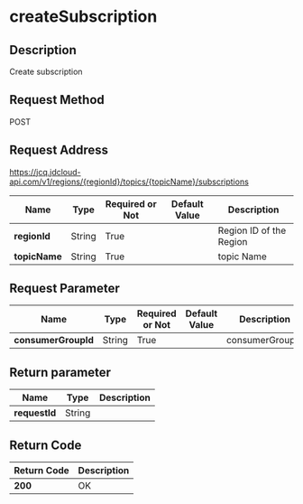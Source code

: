 # createSubscription


## Description
Create subscription

## Request Method
POST

## Request Address
https://jcq.jdcloud-api.com/v1/regions/{regionId}/topics/{topicName}/subscriptions

|Name|Type|Required or Not|Default Value|Description|
|---|---|---|---|---|
|**regionId**|String|True| |Region ID of the Region|
|**topicName**|String|True| |topic Name|

## Request Parameter
|Name|Type|Required or Not|Default Value|Description|
|---|---|---|---|---|
|**consumerGroupId**|String|True| |consumerGroupId|


## Return parameter
|Name|Type|Description|
|---|---|---|
|**requestId**|String| |


## Return Code
|Return Code|Description|
|---|---|
|**200**|OK|
